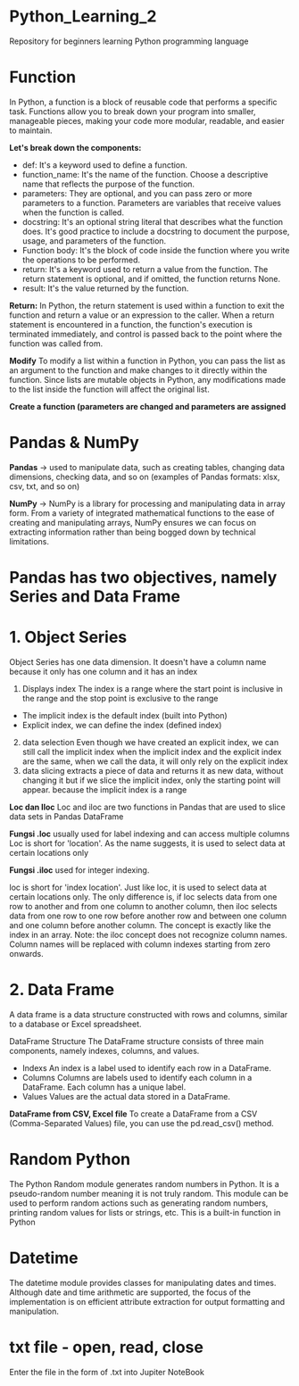 # Python_Learning_2
Repository for beginners learning Python programming language

# Function
In Python, a function is a block of reusable code that performs a specific task. Functions allow you to break down your program into smaller, manageable pieces, making your code more modular, readable, and easier to maintain.

**Let's break down the components:**
- def: It's a keyword used to define a function.
- function_name: It's the name of the function. Choose a descriptive name that reflects the purpose of the function.
- parameters: They are optional, and you can pass zero or more parameters to a function. Parameters are variables that receive values when the function is called.
- docstring: It's an optional string literal that describes what the function does. It's good practice to include a docstring to document the purpose, usage, and parameters of the function.
- Function body: It's the block of code inside the function where you write the operations to be performed.
- return: It's a keyword used to return a value from the function. The return statement is optional, and if omitted, the function returns None.
- result: It's the value returned by the function.
  
**Return:**
In Python, the return statement is used within a function to exit the function and return a value or an expression to the caller. When a return statement is encountered in a function, the function's execution is terminated immediately, and control is passed back to the point where the function was called from.

**Modify**
To modify a list within a function in Python, you can pass the list as an argument to the function and make changes to it directly within the function. Since lists are mutable objects in Python, any modifications made to the list inside the function will affect the original list.

**Create a function (parameters are changed and parameters are assigned**

# Pandas & NumPy
**Pandas** → used to manipulate data, such as creating tables, changing data dimensions, checking data, and so on (examples of Pandas formats: xlsx, csv, txt, and so on)

**NumPy** → NumPy is a library for processing and manipulating data in array form. From a variety of integrated mathematical functions to the ease of creating and manipulating arrays, NumPy ensures we can focus on extracting information rather than being bogged down by technical limitations.

# Pandas has two objectives, namely Series and Data Frame
# 1. Object Series
Object Series has one data dimension. It doesn't have a column name because it only has one column and it has an index

1. Displays index
The index is a range where the start point is inclusive in the range and the stop point is exclusive to the range
- The implicit index is the default index (built into Python)
- Explicit index, we can define the index (defined index)
2. data selection
Even though we have created an explicit index, we can still call the implicit index
when the implicit index and the explicit index are the same, when we call the data, it will only rely on the explicit index
3. data slicing
extracts a piece of data and returns it as new data, without changing it
but if we slice the implicit index, only the starting point will appear. because the implicit index is a range

**Loc dan Iloc**
Loc and iloc are two functions in Pandas that are used to slice data sets in Pandas DataFrame

**Fungsi .loc** usually used for label indexing and can access multiple columns
Loc is short for 'location'. As the name suggests, it is used to select data at certain locations only

**Fungsi  .iloc** used for integer indexing.

loc is short for 'index location'. Just like loc, it is used to select data at certain locations only. The only difference is, if loc selects data from one row to another and from one column to another column, then iloc selects data from one row to one row before another row and between one column and one column before another column. The concept is exactly like the index in an array.
Note: the iloc concept does not recognize column names. Column names will be replaced with column indexes starting from zero onwards.

# 2. Data Frame
A data frame is a data structure constructed with rows and columns, similar to a database or Excel spreadsheet.

DataFrame Structure
The DataFrame structure consists of three main components, namely indexes, columns, and values.
- Indexs
An index is a label used to identify each row in a DataFrame.
- Columns
Columns are labels used to identify each column in a DataFrame. Each column has a unique label.
- Values
Values are the actual data stored in a DataFrame.

**DataFrame from CSV, Excel file**
To create a DataFrame from a CSV (Comma-Separated Values) file, you can use the pd.read_csv() method.

# Random Python
The Python Random module generates random numbers in Python. It is a pseudo-random number meaning it is not truly random. This module can be used to perform random actions such as generating random numbers, printing random values ​​for lists or strings, etc. This is a built-in function in Python

# Datetime
The datetime module provides classes for manipulating dates and times.
Although date and time arithmetic are supported, the focus of the implementation is on efficient attribute extraction for output formatting and manipulation.

# txt file - open, read, close
Enter the file in the form of .txt into Jupiter NoteBook












